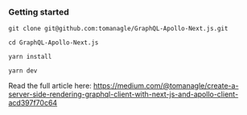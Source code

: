 ### Getting started

```git clone git@github.com:tomanagle/GraphQL-Apollo-Next.js.git```

```cd GraphQL-Apollo-Next.js```

```yarn install```

```yarn dev```

Read the full article here: https://medium.com/@tomanagle/create-a-server-side-rendering-graphql-client-with-next-js-and-apollo-client-acd397f70c64